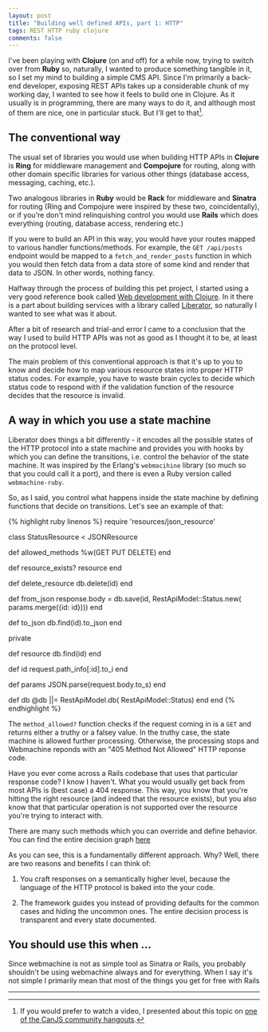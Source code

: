 ```yaml
---
layout: post
title: "Building well defined APIs, part 1: HTTP"
tags: REST HTTP ruby clojure
comments: false
---
```


I've been playing with **Clojure** (on and off) for a while now, trying to switch over from **Ruby** so, naturally, I wanted to produce something tangible in it, so I set my mind to building a simple CMS API. Since I'm primarily a back-end developer, exposing REST APIs takes up a considerable chunk of my working day, I wanted to see how it feels to build one in Clojure. As it usually is in programming, there are many ways to do it, and although most of them are nice, one in particular stuck. But I'll get to that[^1].

## The conventional way

The usual set of libraries you would use when building HTTP APIs in **Clojure** is **Ring** for middleware management and **Compojure** for routing, along with other domain specific libraries for various other things (database access, messaging, caching, etc.).

Two analogous libraries in **Ruby** would be **Rack** for middleware and **Sinatra** for routing (Ring and Compojure were inspired by these two, coincidentally), or if you're don't mind relinquishing control you would use **Rails** which does everything (routing, database access, rendering etc.)

If you were to build an API in this way, you would have your routes mapped to various handler functions/methods. For example, the `GET /api/posts` endpoint would be mapped to a `fetch_and_render_posts` function in which you would then fetch data from a data store of some kind and render that data to JSON. In other words, nothing fancy.

Halfway through the process of building this pet project, I started using a very good reference book called [Web development with Clojure](https://pragprog.com/book/dswdcloj/web-development-with-clojure). In it there is a part about building services with a library called [Liberator](https://github.com/clojure-liberator/liberator), so naturally I wanted to see what was it about.

After a bit of research and trial-and error I came to a conclusion that the way I used to build HTTP APIs was not as good as I thought it to be, at least on the protocol level.

The main problem of this conventional approach is that it's up to you to know and decide how to map various resource states into proper HTTP status codes. For example, you have to waste brain cycles to decide which status code to respond with if the validation function of the resource decides that the resource is invalid.

## A way in which you use a state machine

Liberator does things a bit differently - it encodes all the possible states of the HTTP protocol into a state machine and provides you with hooks by which you can define the transitions, i.e. control the behavior of the state machine. It was inspired by the Erlang's `webmacihine` library (so much so that you could call it a port), and there is even a Ruby version called `webmachine-ruby`.

So, as I said, you control what happens inside the state machine by defining functions that decide on transitions. Let's see an example of that:

{% highlight ruby linenos %}
require 'resources/json_resource'

class StatusResource < JSONResource

  def allowed_methods
    %w(GET PUT DELETE)
  end

  def resource_exists?
    resource
  end

  def delete_resource
    db.delete(id)
  end

  def from_json
    response.body = db.save(id,
	  RestApiModel::Status.new(
	    params.merge({id: id})))
  end

  def to_json
    db.find(id).to_json
  end

  private
  
  def resource
    db.find(id)
  end

  def id
    request.path_info[:id].to_i
  end
  
  def params
    JSON.parse(request.body.to_s)
  end

  def db
    @db ||= RestApiModel.db(
	  RestApiModel::Status)
  end
end
{% endhighlight %}

The `method_allowed?` function checks if the request coming in is a `GET` and returns either a truthy or a falsey value. In the truthy case, the state machine is allowed further processing. Otherwise, the processing stops and Webmachine reponds with an "405 Method Not Allowed" HTTP reponse code.

Have you ever come across a Rails codebase that uses that particular response code? I know I haven't. What you would usually get back from most APIs is (best case) a 404 response. This way, you know that you're hitting the right resource (and indeed that the resource exists), but you also know that that particular operation is not supported over the resource you're trying to interact with.

There are many such methods which you can override and define behavior. You can find the entire decision graph [here](http://for-get.github.io/http-decision-diagram/httpdd.fsm.html)

As you can see, this is a fundamentally different approach. Why? Well, there are two reasons and benefits I can think of:

1. You craft responses on a semantically higher level, because the language of the HTTP protocol is baked into the your code.

2. The framework guides you instead of providing defaults for the common cases and hiding the uncommon ones. The entire decision process is transparent and every state documented.

## You should use this when ...

Since webmachine is not as simple tool as Sinatra or Rails, you probably shouldn't be using webmachine always and for everything. When I say it's not simple I primarily mean that most of the things you get for free with Rails


---
[^1]: If you would prefer to watch a video, I presented about this topic on [one of the CanJS community hangouts](http://youtu.be/AJUZOefv2NE?t=52m). 
